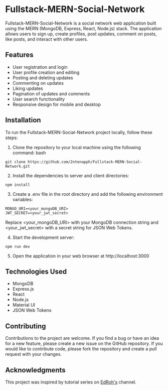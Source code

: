 # Fullstack-MERN-Social-Network
Fullstack-MERN-Social-Network is a social network web application built using the MERN (MongoDB, Express, React, Node.js) stack. The application allows users to sign up, create profiles, post updates, comment on posts, like posts, and interact with other users.

## Features
* User registration and login
* User profile creation and editing
* Posting and deleting updates
* Commenting on updates
* Liking updates
* Pagination of updates and comments
* User search functionality
* Responsive design for mobile and desktop

## Installation
To run the Fullstack-MERN-Social-Network project locally, follow these steps:

1. Clone the repository to your local machine using the following command:
bash

`git clone https://github.com/2ntenapph/Fullstack-MERN-Social-Network.git`
	
2. Install the dependencies to server and client directories:

`npm install`
	
3. Create a .env file in the root directory and add the following environment variables:
```
MONGO_URI=<your_mongoDB_URI>
JWT_SECRET=<your_jwt_secret>
```	
Replace <your_mongoDB_URI> with your MongoDB connection string and <your_jwt_secret> with a secret string for JSON Web Tokens.

4. Start the development server:

`npm run dev`
	
5. Open the application in your web browser at http://localhost:3000

## Technologies Used
* MongoDB
* Express.js
* React
* Node.js
* Material UI
* JSON Web Tokens

## Contributing
Contributions to the project are welcome. If you find a bug or have an idea for a new feature, 
please create a new issue on the GitHub repository. If you would like to contribute code, please 
fork the repository and create a pull request with your changes.

## Acknowledgments
This project was inspired by tutorial series on [EdRoh's](https://www.youtube.com/@EdRohDev) channel.
